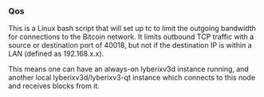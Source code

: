 ### Qos ###

This is a Linux bash script that will set up tc to limit the outgoing bandwidth for connections to the Bitcoin network. It limits outbound TCP traffic with a source or destination port of 40018, but not if the destination IP is within a LAN (defined as 192.168.x.x).

This means one can have an always-on lyberixv3d instance running, and another local lyberixv3d/lyberixv3-qt instance which connects to this node and receives blocks from it.
